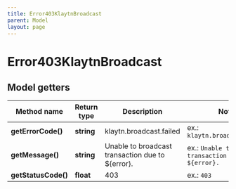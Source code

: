 ```yaml
---
title: Error403KlaytnBroadcast
parent: Model
layout: page
---
```


# Error403KlaytnBroadcast

## Model getters

Method name | Return type | Description | Notes
------------ | ------------- | ------------- | -------------
**getErrorCode()** | **string** | klaytn.broadcast.failed | ex.: `klaytn.broadcast.failed`
**getMessage()** | **string** | Unable to broadcast transaction due to ${error}. | ex.: `Unable to broadcast transaction due to ${error}.`
**getStatusCode()** | **float** | 403 | ex.: `403`

